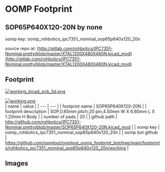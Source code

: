 # OOMP Footprint  
## SOP65P640X120-20N  by none  
  
oomp key: oomp_rohbotics_ipc7351_nominal_sop65p640x120_20n  
  
source repo at: [http://gitlab.com/rohbotics/IPC7351-Nominal.pretty/blob/master/XTAL1200X480X460N.kicad_mod](http://gitlab.com/rohbotics/IPC7351-Nominal.pretty/blob/master/XTAL1200X480X460N.kicad_mod)  
## Footprint  
  
[![working_kicad_pcb_3d.png](working_kicad_pcb_3d_600.png)](working_kicad_pcb_3d.png)  
  
[![working.png](working_600.png)](working.png)  
| name | value | 
| --- | --- | 
| footprint name | SOP65P640X120-20N | 
| footprint description | SOP,0.65mm pitch;20 pin,4.50mm W X 6.60mm L X 1.20mm H Body | 
| number of pads | 20 | 
| github path | http://github.com/rohbotics/IPC7351-Nominal.pretty/blob/master/SOP65P640X120-20N.kicad_mod | 
| oomp key | oomp_rohbotics_ipc7351_nominal_sop65p640x120_20n | 
| oomp bot github | https://github.com/oomlout/oomlout_oomp_footprint_bot/tree/main/footprints/rohbotics_ipc7351_nominal_sop65p640x120_20n/working | 
## Images  
